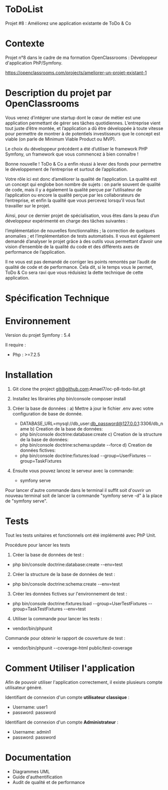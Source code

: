 ToDoList
========

Projet #8 : Améliorez une application existante de ToDo & Co

Contexte
========

Projet n°8 dans le cadre de ma formation OpenClassrooms : Développeur d'application PhP/Symfony. 

https://openclassrooms.com/projects/ameliorer-un-projet-existant-1

Description du projet par OpenClassrooms
========

Vous venez d’intégrer une startup dont le cœur de métier est une application permettant de gérer ses tâches quotidiennes. L’entreprise vient tout juste d’être montée, et l’application a dû être développée à toute vitesse pour permettre de montrer à de potentiels investisseurs que le concept est viable (on parle de Minimum Viable Product ou MVP).

Le choix du développeur précédent a été d’utiliser le framework PHP Symfony, un framework que vous commencez à bien connaître ! 

Bonne nouvelle ! ToDo & Co a enfin réussi à lever des fonds pour permettre le développement de l’entreprise et surtout de l’application.

Votre rôle ici est donc d’améliorer la qualité de l’application. La qualité est un concept qui englobe bon nombre de sujets : on parle souvent de qualité de code, mais il y a également la qualité perçue par l’utilisateur de l’application ou encore la qualité perçue par les collaborateurs de l’entreprise, et enfin la qualité que vous percevez lorsqu’il vous faut travailler sur le projet.

Ainsi, pour ce dernier projet de spécialisation, vous êtes dans la peau d’un développeur expérimenté en charge des tâches suivantes :

l’implémentation de nouvelles fonctionnalités ;
la correction de quelques anomalies ;
et l’implémentation de tests automatisés.
Il vous est également demandé d’analyser le projet grâce à des outils vous permettant d’avoir une vision d’ensemble de la qualité du code et des différents axes de performance de l’application.

Il ne vous est pas demandé de corriger les points remontés par l’audit de qualité de code et de performance. Cela dit, si le temps vous le permet, ToDo & Co sera ravi que vous réduisiez la dette technique de cette application.

Spécification Technique
========

Environnement
========

Version du projet Symfony : 5.4

Il require :
- Php : >=7.2.5

Installation 
========

1) Git clone the project
git@github.com:Amael7/oc-p8-todo-list.git

2) Installez les librairies
php bin/console composer install

3) Créer la base de données :
  a) Mettre à jour le fichier .env avec votre configuration de base de donnée.
    - DATABASE_URL=mysql://db_user:db_password@127.0.0.1:3306/db_name
  b) Creation de la base de données: 
    - php bin/console doctrine:database:create
  c) Creation de la structure de la base de données: 
    - php bin/console doctrine:schema:update --force
  d) Creation de données fictives: 
    - php bin/console doctrine:fixtures:load --group=UserFixtures --group=TaskFixtures
4) Ensuite vous pouvez lancez le serveur avec la commande:
    - symfony serve
  
Pour lancer d'autre commande dans le terminal il suffit soit d'ouvrir un nouveau terminal soit de lancer la commande "symfony serve -d" à la place de "symfony serve".

Tests
========

Tout les tests unitaires et fonctionnels ont été implémenté avec PhP Unit.

Procédure pour lancer les tests

1) Créer la base de données de test : 
  - php bin/console doctrine:database:create --env=test  
  
2) Créer la structure de la base de données de test : 
  - php bin/console doctrine:schema:create --env=test   
  
3) Créer les données fictives sur l'environnement de test :
  - php bin/console doctrine:fixtures:load --group=UserTestFixtures --group=TaskTestFixtures --env=test
  
4) Utiliser la commande pour lancer les tests : 
  - vendor/bin/phpunit
  
Commande pour obtenir le rapport de couverture de test :
  - vendor/bin/phpunit --coverage-html public/test-coverage
   
Comment Utiliser l'application
========

Afin de pouvoir utiliser l'application correctement, il existe plusieurs compte utilisateur généré.

Identifiant de connexion d'un compte **utilisateur classique** :
  - Username: user1
  - password: password
  
Identifiant de connexion d'un compte **Administrateur** :
  - Username: admin1
  - password: password
   
Documentation
========

- Diagrammes UML 
- Guide d'authentification
- Audit de qualité et de performance

